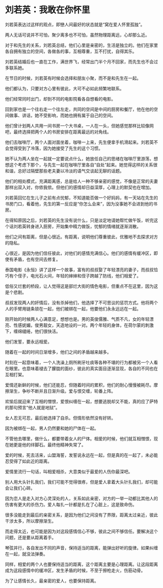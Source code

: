 # 刘若英：我敢在你怀里

刘若英表达过这样的观点，即戀人间最好的状态就是“窝在爱人怀里孤独”。 

两人无话可说并不可怕，聚少离多也不可怕，虽然物理距离远，心却那么近。 

对于和先生的关系，刘若英总结，他们心里是亲密的，生活是独立的。他们在家里各自拥有独立的空间，各做各的事，互相尊重，互不打扰，自得其乐。 

刘若英结婚后也一直在工作，满世界飞，经常出门半个月不回家，而先生也不会过多联系她。 

在节日的时候，刘若英有时候会选择和朋友小聚，而不是和先生在一起。 

他们都认为，只要对方心里有彼此，大可不必如此频繁地联系。 

他们经常同时出门，却到不同的电影院看各自想看的电影。 

回到家也是一个往右走一个往左走，共同的空间是中间的厨房和餐厅，他在他的空间做事、讲话，她不受影响，而她也拥有属于自己的空间。 

他们曾计划两人共用一间书房一个大书桌，一人在一头，但她感觉那样比较像网吧，最终选择把两个人的书房安排在距离最远的对角线。 

他们去咖啡厅，两个人面对面坐着，咖啡一上来，先生便拿手机滑起来。刘若英不会觉得受到了冷落，因为她接受了先生的这个习惯。 

她不认为两人坐在一起就一定要说点什么，她放任自己的思绪在咖啡厅里游荡，想想这个考虑下那个，与先生一起在咖啡厅里各自“自处”起来。她觉得这样的关系很和谐，总好过隔壁那些老夫妻以冷淡的语气交谈起无聊的话题。 

他们的相处模式，充满距离感，总是给人一种不够亲密的感觉，不像是正常的夫妻那样出双入对，你侬我侬。但他们的感情却日益深厚，心理上的默契也在增加。 

刘若英回忆在生儿子之前有点忧郁，不知道能否做一个好妈妈，有一天站在先生的书房门口，看着他，先生的第一反应是“你怎么会来”，因为没事她不会进到他的书房。 

在得知原因之后，刘若英的先生没有说什么，只是淡定地请她帮忙做午饭，听完这个话刘若英转身进入厨房，开始集中精力做饭，忧郁的情绪就逐渐消散。 

他们之间有距离，但是心很近。有距离，说明他们尊重彼此，优雅地不去探求对方的隐私。 

心很近，是因为他们信任彼此，对他们的感情充满信心。他们的感情有缓冲区，即使有矛盾，也有空间去修复。 

泰国电影《永恒》讲了这样一个故事，富有的叔叔娶了年轻漂亮的妻子，而叔叔恰巧有个侄子，电光石火间，年轻的婶婶和侄子跨越了防线，他们相爱了。 

低俗又烂套的桥段，让人觉得这是部烂大街的情色电影，但重点不在这里，因为这是个悲剧。 

叔叔发现两人的奸情后，没有杀掉他们，他选择了不可思议的惩罚方式。他将两个人的手臂用链条锁在一起，他们被绑在一起，他要他们永永远远在一起。 

刚开始的时候两人心满意足，想想也是。男的英俊儒雅、气质不凡，女的年轻漂亮、性感妩媚，俊男靓女，天造地设的一对。两个年轻的身体，在荷尔蒙的刺激下，缠绵缱绻，他们很快活。 

他们发誓，要永远相爱。 

随着在一起的时间日渐增多，他们之间的矛盾越来越多。 

时刻在一起意味着，一个人洗澡上厕所刷牙吐痰等各种不堪的行为都被另一个人看在眼里。也意味着褪去了朦胧的面纱，彼此的真实面目逐渐显现，各自的不同也在互相打架。 

爱情还新鲜的时候，他们还能忍，但随着时间的累积，他们的耐心慢慢被耗尽。摩擦渐生，争吵不断并且日渐升级。爱与恨交缠，轮番上阵。 

欢愉后就迎来了互相的憎恨，爱恨纠缠在一起，想要逃脱却又不能，真的应了萨特的那句预言“他人就是地狱”。 

女人忍无可忍，最后她选择了自杀。但情形依然没有好转。 

因为被绑在一起，男人仍然要和她的尸体在一起。 

不管他去哪里，做什么，都要带着女人的尸体。相爱的时候，他们就互相憎恨，现在她更是他的绊脚石。最终他精神失常了。 

爱的时候，死去活来，山盟海誓，发誓说永远在一起，但是真的在一起了，未必能忍受得了如此近的距离。 

爱情里流行一句话，叫相爱相杀，大意类似于最爱的人伤你最深吧。 

别人用大头针扎我们，我们可能不觉得很疼，但是爱人拿着大头针扎我们，却可能会让我们心碎。 

因为恋人是走入对方心灵深处的人，关系如此亲密，对方的一举一动都比其他人的伤害有更大的杀伤力。爱人每扎一针都是扎在了心脏上，这是致命伤。 

很多没能走到最后的亲密关系，是因为他们之间没有了界限，距离太过亲近，彼此干涉太多，所以摩擦渐生。 

而走得太近，也可能是因为对这段感情信心不够，彼此之间不够信任。要解决这个问题，还是要从距离着手。 

琴弦并行，各自发出不同的声音，保持适当的距离，能弹出好听的旋律。如果纠缠在一起，就没法弹奏。 

同样，相爱的两个人也要保持适当的距离，这个距离主要是心理距离。让这段距离成为这段感情中的缓冲区，发生矛盾的时候，不至于擦枪走火，伤筋动骨。 

为了让感情长久，最亲密的爱人，也要保持距离。